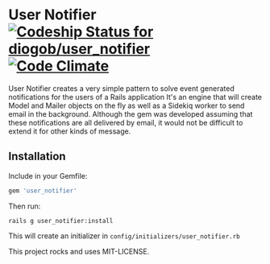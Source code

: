 # User Notifier [ ![Codeship Status for diogob/user_notifier](https://codeship.io/projects/1221b8a0-e444-0131-ad0b-02cdfbaffe0d/status)](https://codeship.io/projects/25561) [![Code Climate](https://codeclimate.com/github/diogob/user_notifier.png)](https://codeclimate.com/github/diogob/user_notifier)

User Notifier creates a very simple pattern to solve event generated 
notifications for the users of a Rails application
It's an engine that will create Model and Mailer objects on the fly as well 
as a Sidekiq worker to send email in the background.
Although the gem was developed assuming that these notifications are all 
delivered by email, it would not be difficult to extend it for other kinds of message.

## Installation
Include in your Gemfile:
```ruby
gem 'user_notifier'
```
Then run:

    rails g user_notifier:install

This will create an initializer in ```config/initializers/user_notifier.rb```

This project rocks and uses MIT-LICENSE.
